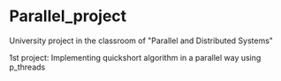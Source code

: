 # Parallel_project


University project in the classroom of "Parallel and Distributed Systems"

1st project: Implementing quickshort algorithm in a parallel way using p_threads 

